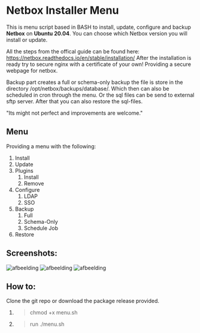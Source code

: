 # Netbox Installer  Menu

This is menu script based in BASH to install, update, configure and backup **Netbox** on **Ubuntu 20.04**. 
You can choose which Netbox version you will install or update.

All the steps from the offical guide can be found here: https://netbox.readthedocs.io/en/stable/installation/
After the installation is ready try to secure nginx with a certificate of your own!
Providing a secure webpage for netbox.

Backup part creates a full or schema-only backup the file is store in the directory /opt/netbox/backups/database/.
Which then can also be scheduled in cron through the menu.
Or the sql files can be send to external sftp server.
After that you can also restore the sql-files.

"Its might not perfect and improvements are welcome."

## Menu
Providing a menu with the following:
1. Install
2. Update
3. Plugins
   1. Install
   2. Remove
4. Configure
   1. LDAP
   2. SSO
5. Backup
   1. Full 
   2. Schema-Only
   3. Schedule Job
6. Restore

## Screenshots:
![afbeelding](https://user-images.githubusercontent.com/37069737/213706323-b79ae76d-ba37-4190-aa6d-9f6f14472ef9.png)
![afbeelding](https://user-images.githubusercontent.com/37069737/213706382-20f2a8da-5eb3-4bb1-bb24-03eb2172fb69.png)
![afbeelding](https://user-images.githubusercontent.com/37069737/213706426-70c629f3-1880-4457-b1a8-bd456310d3fe.png)

## How to:
Clone the git repo or download the package release provided.
1. > chmod +x menu.sh
2. > run ./menu.sh 
